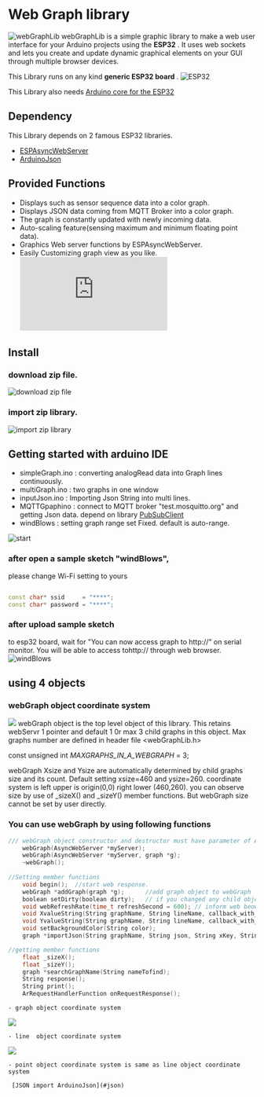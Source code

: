 # Web Graph library
![webGraphLib](https://github.com/HideakiAbe/ESP32Repository/blob/main/doc/sampleGraph.png)
webGraphLib is a simple graphic library to make a web user interface for your Arduino projects using the **ESP32** . It uses web sockets and lets you create and update dynamic graphical elements on your GUI through multiple browser devices.

This Library runs on any kind  **generic ESP32 board** .
![ESP32](https://github.com/HideakiAbe/ESP32Repository/blob/main/doc/ESP32.jpg) 

This Library also needs [Arduino core for the ESP32](https://github.com/espressif/arduino-esp32#installation-instructions)
##  Dependency
This Library depends on 2 famous ESP32 libraries.
- [ESPAsyncWebServer](https://github.com/me-no-dev/ESPAsyncWebServer)
- [ArduinoJson](https://github.com/bblanchon/ArduinoJson)

##  Provided Functions
- Displays such as sensor sequence data into a color graph.
- Displays JSON data coming from MQTT Broker into a color graph.
- The graph is constantly updated with newly incoming data.
- Auto-scaling feature(sensing maximum and minimum floating point data).
- Graphics Web server functions by ESPAsyncWebServer.
- Easily Customizing graph view as you like.
![](https://github.com/HideakiAbe/ESP32Repository/blob/main/doc/provideFunctionAbstruct.pdf)
##  Install 

### download zip file.

![download zip file](https://github.com/HideakiAbe/ESP32Repository/blob/main/doc/zipDwonload.png)


### import zip library.

![import zip library](https://github.com/HideakiAbe/ESP32Repository/blob/main/doc/EzipLibimport.png)



## Getting started with arduino IDE 
- simpleGraph.ino  :  converting analogRead data into Graph lines continuously. 
- multiGraph.ino   :  two graphs in one window 
- inputJson.ino    :  Importing Json String  into multi lines.
- MQTTGpaphino     :  connect to MQTT broker "test.mosquitto.org" and getting Json data. depend on library [PubSubClient](https://github.com/knolleary/pubsubclient)
- windBlows     :  setting graph range set Fixed.  default is auto-range.


![start](https://github.com/HideakiAbe/ESP32Repository/blob/main/doc/Startsample.png)

### after open a sample sketch "windBlows",
please change Wi-Fi setting to yours
```cpp

const char* ssid     = "****";
const char* password = "****";

```
### after upload sample sketch
to esp32 board, wait for "You can now access graph to http://<ipaddress>" on serial monitor. You will be able to access tohttp://<ipaddress> through web browser.
![windBlows](https://github.com/HideakiAbe/ESP32Repository/blob/main/doc/tornadopng.png)

## using 4 objects
### webGraph object coordinate system
    
![](https://github.com/HideakiAbe/ESP32Repository/blob/main/doc/webGraphOject.png)
webGraph object is the top level object of this library. This retains webServr 1 pointer and default 1 0r max 3 child graphs in this object. Max graphs number are defined in header file <webGraphLib.h>

const unsigned int _MAXGRAPHS_IN_A_WEBGRAPH_ = 3;

webGraph Xsize and Ysize are automatically determined by child graphs size and its count. Default setting xsize=460 and ysize=260. coordinate system is left upper is origin(0,0) right lower (460,260). you can observe size by use of _sizeX() and _sizeY() member functions. But webGraph size cannot be set by user directly.

### You can use webGraph by using following  functions
```cpp
/// webGraph object constructor and destructor must have parameter of AsyncWebServer pointer.
    webGraph(AsyncWebServer *myServer);
    webGraph(AsyncWebServer *myServer, graph *g);
    ~webGraph();
    
//Setting member functions    
    void begin();  //start web response.
    webGraph *addGraph(graph *g);      //add graph object to webGraph
    boolean setDirty(boolean dirty);   // if you changed any child object under this webGraph ,you should set true value.
    void webRefreshRate(time_t refreshSecond = 600); // inform web beowser to refresh period.
    void XvalueString(String graphName, String lineName, callback_with_arg_float myXfunc);  //resist X value display function to named graph
    void YvalueString(String graphName, String lineName, callback_with_arg_float myYfunc);
    void setBackgroundColor(String color);
    graph *importJson(String graphName, String json, String xKey, String yKey1[_MAX_LINES_IN_A_GRAPH_], uint8_t actualYKeys);

//getting member functions
    float _sizeX();
    float _sizeY();
    graph *searchGraphName(String nameTofind);
    String response();
    String print();
    ArRequestHandlerFunction onRequestResponse();
```
    - graph object coordinate system

![](https://github.com/HideakiAbe/ESP32Repository/blob/main/doc/graphOject.png)

    - line  object coordinate system
![](https://github.com/HideakiAbe/ESP32Repository/blob/main/doc/lineOject.png)

    - point object coordinate system is same as line object coordinate system
    
     [JSON import ArduinoJson](#json)

